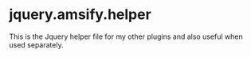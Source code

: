 # jquery.amsify.helper
This is the Jquery helper file for my other plugins and also useful when used separately.
